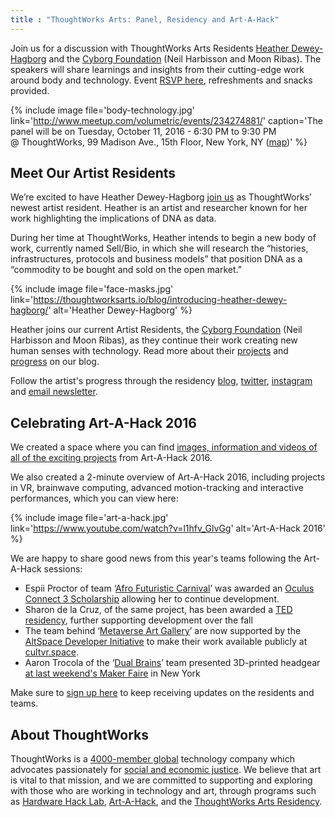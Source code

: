 ```yaml
---
title : "ThoughtWorks Arts: Panel, Residency and Art-A-Hack"
---
```


Join us for a discussion with ThoughtWorks Arts Residents [Heather Dewey-Hagborg](http://deweyhagborg.com/) and the [Cyborg Foundation](http://www.cyborgfoundation.com/) (Neil Harbisson and Moon Ribas). The speakers will share learnings and insights from their cutting-edge work around body and technology. Event [RSVP here](http://www.meetup.com/volumetric/events/234274881/), refreshments and snacks provided.

{% include image file='body-technology.jpg'
   link='http://www.meetup.com/volumetric/events/234274881/'
   caption='The panel will be on Tuesday, October 11, 2016 - 6:30 PM to 9:30 PM<br>@ ThoughtWorks, 99 Madison Ave., 15th Floor, New York, NY ([map](https://maps.google.com/maps?f=q&amp;hl=en&amp;q=99+Madison+Ave.%2C+15th+Floor%2C+New+York%2C+NY%2C+10016%2C+us"))' %}

<!--excerpt-ends-->

## Meet Our Artist Residents

We’re excited to have Heather Dewey-Hagborg [join us](https://thoughtworksarts.io/blog/introducing-heather-dewey-hagborg/) as ThoughtWorks’ newest artist resident. Heather is an artist and researcher known for her work highlighting the implications of DNA as data.

During her time at ThoughtWorks, Heather intends to begin a new body of work, currently named Sell/Bio, in which she will research the “histories, infrastructures, protocols and business models” that position DNA as a “commodity to be bought and sold on the open market.”

{% include image file='face-masks.jpg'
   link='https://thoughtworksarts.io/blog/introducing-heather-dewey-hagborg/'
   alt='Heather Dewey-Hagborg' %}

Heather joins our current Artist Residents, the [Cyborg Foundation](http://www.cyborgfoundation.com/) (Neil Harbisson and Moon Ribas), as they continue their work creating new human senses with technology. Read more about their [projects](https://thoughtworksarts.io/blog/team-gets-started-on-research/) and [progress](https://thoughtworksarts.io/blog/cyborg-senses-weaving-materials/) on our blog.

Follow the artist's progress through the residency [blog](https://thoughtworksarts.io/blog/), [twitter](https://twitter.com/tw_arts), [instagram](https://www.instagram.com/thoughtworksarts/) and [email newsletter](http://tinyletter.com/thoughtworksarts).

## Celebrating Art-A-Hack 2016

We created a space where you can find [images, information and videos of all of the exciting projects](https://artahack.io/projects) from Art-A-Hack 2016.

We also created a 2-minute overview of Art-A-Hack 2016, including projects in VR, brainwave computing, advanced motion-tracking and interactive performances, which you can view here:

{% include image file='art-a-hack.jpg'
   link='https://www.youtube.com/watch?v=l1hfv_GlvGg'
   alt='Art-A-Hack 2016' %}

We are happy to share good news from this year's teams following the Art-A-Hack sessions:

* Espii Proctor of team ‘[Afro Futuristic Carnival](https://artahack.io/projects/afro-futuristic-carnival/)’ was awarded an [Oculus Connect 3 Scholarship](http://www.shiift.world/oc3_scholarship/) allowing her to continue development.
* Sharon de la Cruz, of the same project, has been awarded a [TED residency](http://blog.ted.com/meet-the-fall-2016-class-of-ted-residents/), further supporting development over the fall
* The team behind ‘[Metaverse Art Gallery](https://artahack.io/projects/metaverse-art-gallery/)’ are now supported by the [AltSpace Developer Initiative](https://developer.altvr.com/Initiative/) to make their work available publicly at [cultvr.space](http://cultvr.space/).
* Aaron Trocola of the ‘[Dual Brains](https://artahack.io/projects/dual-brains/)’ team presented 3D-printed headgear [at last weekend's Maker Faire](http://www.evaleestudio.com/whats-new/dual-brains-custom-eeg-headgear-at-world-maker-faire/) in New York

Make sure to [sign up here](http://tinyletter.com/thoughtworksarts) to keep receiving updates on the residents and teams.

## About ThoughtWorks

ThoughtWorks is a [4000-member global](https://www.thoughtworks.com/about-us) technology company which advocates passionately for [social and economic justice](https://www.thoughtworks.com/social-justice). We believe that art is vital to that mission, and we are committed to supporting and exploring with those who are working in technology and art, through programs such as [Hardware Hack Lab](https://hardwarehacklab.io), [Art-A-Hack](https://artahack.io), and the [ThoughtWorks Arts Residency](https://thoughtworksarts.io).